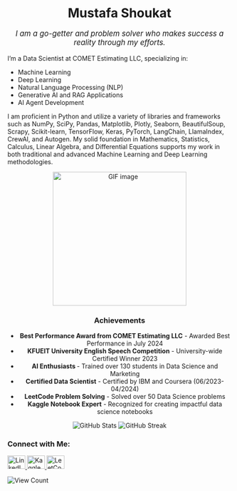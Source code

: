 <h1 align="center">Mustafa Shoukat</h1>

  <p align="center" style="font-size: 1.2em; font-style: italic;">
  I am a go-getter and problem solver who makes success a reality through my efforts.
</p>


  I’m a Data Scientist at COMET Estimating LLC, specializing in:
</p>
<ul>
  <li>Machine Learning</li>
  <li>Deep Learning</li>
  <li>Natural Language Processing (NLP)</li>
  <li>Generative AI and RAG Applications</li>
  <li>AI Agent Development</li>
</ul>
<p>
  I am proficient in Python and utilize a variety of libraries and frameworks such as NumPy, SciPy, Pandas, Matplotlib, Plotly, Seaborn, BeautifulSoup, Scrapy, Scikit-learn, TensorFlow, Keras, PyTorch, LangChain, LlamaIndex, CrewAI, and Autogen. My solid foundation in Mathematics, Statistics, Calculus, Linear Algebra, and Differential Equations supports my work in both traditional and advanced Machine Learning and Deep Learning methodologies.
</p>

<p align="center">
  <img src="https://th.bing.com/th/id/R.23b8ca23938cdddef47d5c1a63efccc5?rik=qw1BV30irxq%2bpQ&pid=ImgRaw&r=0" width="300" alt="GIF image">
</p>

<h3 align="center">Achievements</h3>
<div align="center">
  <ul>
    <li><strong>Best Performance Award from COMET Estimating LLC</strong> - Awarded Best Performance in July 2024</li>
    <li><strong>KFUEIT University English Speech Competition</strong> - University-wide Certified Winner 2023</li>
    <li><strong>AI Enthusiasts </strong> - Trained over 130 students in Data Science and Marketing</li>
    <li><strong>Certified Data Scientist</strong> - Certified by IBM and Coursera (06/2023-04/2024)</li>
    <li><strong>LeetCode Problem Solving</strong> - Solved over 50 Data Science problems</li>
    <li><strong>Kaggle Notebook Expert</strong> - Recognized for creating impactful data science notebooks</li>
  </ul>
</div>


<p align="center">
  <img src="https://github-readme-stats.vercel.app/api?username=mustafa-shoukat1&show_icons=true&locale=en" alt="GitHub Stats" />
  <img src="https://github-readme-streak-stats.herokuapp.com/?user=mustafa-shoukat1&" alt="GitHub Streak" />
</p>


<h3 align="left">Connect with Me:</h3>
<p align="left">
  <a href="https://www.linkedin.com/in/mustafashoukat" target="_blank">
    <img src="https://raw.githubusercontent.com/rahuldkjain/github-profile-readme-generator/master/src/images/icons/Social/linked-in-alt.svg" alt="LinkedIn" height="30" width="40" />
  </a>
  <a href="https://www.kaggle.com/mustafashoukat" target="_blank">
    <img src="https://raw.githubusercontent.com/rahuldkjain/github-profile-readme-generator/master/src/images/icons/Social/kaggle.svg" alt="Kaggle" height="30" width="40" />
  </a>
  <a href="https://leetcode.com/mustafashoukat/" target="_blank">
    <img src="https://raw.githubusercontent.com/rahuldkjain/github-profile-readme-generator/master/src/images/icons/Social/leet-code.svg" alt="LeetCode" height="30" width="40" />
  </a>
</p>

![View Count](https://komarev.com/ghpvc/?username=Mustafa-Shoukat1&color=blue)

